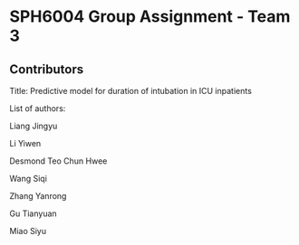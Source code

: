 # SPH6004 Group Assignment - Team 3
## Contributors
Title: Predictive model for duration of intubation in ICU inpatients

List of authors:

Liang Jingyu

Li Yiwen

Desmond Teo Chun Hwee

Wang Siqi

Zhang Yanrong

Gu Tianyuan

Miao Siyu


